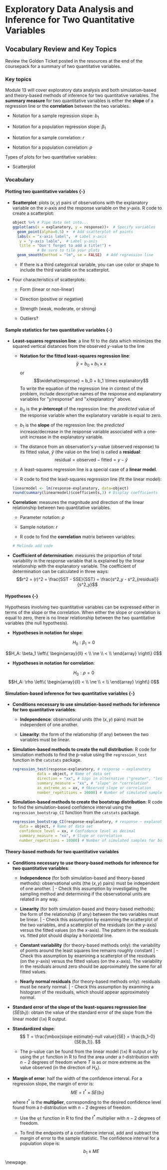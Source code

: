 # Exploratory Data Analysis and Inference for Two Quantitative Variables

## Vocabulary Review and Key Topics

Review the Golden Ticket posted in the resources at the end of the coursepack for a summary of two quantitative variables.

### Key topics

Module 13 will cover exploratory data analysis and both simulation-based and theory-based methods of inference for two quantitative variables. The **summary measure** for two quantitative variables is either the **slope** of a regression line or the **correlation** between the two variables.

* Notation for a sample regression slope: $b_1$

* Notation for a population regression slope: $\beta_1$

* Notation for a sample correlation: $r$

* Notation for a population correlation: $\rho$

Types of plots for two quantitative variables:

* Scatterplot

### Vocabulary

#### Plotting two quantitative variables {-}

* **Scatterplot**: plots $(x,y)$ pairs of observations with the explanatory variable on the $x$-axis and the response variable on the $y$-axis. R code to create a scatterplot:
    
    ``` r
    object %>% # Pipe data set into...
    ggplot(aes(x = explanatory, y = response))+  # Specify variables
      geom_point(alpha=0.5) +  # Add scatterplot of points
      labs(x = "x-axis label",  # Label x-axis
       y = "y-axis lable",  # Label y-axis
       title = "Don't forget to add a title!") + 
               # Be sure to tile your plots
      geom_smooth(method = "lm", se = FALSE)  # Add regression line
    ```

    * If there is a third categorical variable, you can use color or shape to include the third variable on the scatterplot.

* Four characteristics of scatterplots:

    - Form (linear or non-linear)
    
    - Direction (positive or negative)
    
    - Strength (weak, moderate, or strong)
    
    - Outliers?

#### Sample statistics for two quantitative variables {-}

* **Least-squares regression line**: a line fit to the data which minimizes the squared vertical distances from the observed $y$-value to the line

    * **Notation for the fitted least-squares regression line**:
    $$\hat{y} = b_0 + b_1 \times x$$
    or
    $$\widehat{response} = b_0 + b_1 \times explanatory$$
    To write the equation of the regression line in context of the problem, include descriptive names of the response and explanatory variables for "$y$/response" and "$x$/explanatory" above.

    * $b_0$ is the **$y$-intercept** of the regression line: the _predicted_ value of the response variable when the explanatory variable is equal to zero.
    
    * $b_1$ is the **slope** of the regression line: the _predicted_ increase/decrease in the response variable associated with a one-unit increase in the explanatory variable.

    * The distance from an observation's $y$-value (observed response) to its fitted value, $\hat{y}$ (the value on the line) is called a **residual**:
    $$ \text{residual} = \text{observed} - \text{fitted} = y - \hat{y}$$

    * A least-squares regression line is a special case of a **linear model**.

    * R code to find the least-squares regression line (fit the linear model):
    
    ``` r
    linearmodel <- lm(response~explanatory, data=object)
    round(summary(linearmodel)$coefficients,3) # Display coefficients
    ```

* **Correlation**: measures the magnitude and direction of the linear relationship between two quantitative variables.

    * Parameter notation: $\rho$
    
    * Sample notation: $r$
    
    * R code to find the **correlation** matrix between variables:
    
    ``` r
    # Melinda add code
    ```

* **Coefficient of determination**: measures the proportion of total variability in the response variable that is explained by the linear relationship with the explanatory variable. The coefficient of determination can be calculated in three ways:
$$r^2 = (r)^2 = \frac{SST - SSE}{SST} = \frac{s^2_y - s^2_{residual}}{s^2_y}$$

#### Hypotheses {-}

Hypotheses involving two quantitative variables can be expressed either in terms of the slope or the correlation. When either the slope or correlation is equal to zero, there is no linear relationship between the two quantitative variables (the null hypothesis).

* **Hypotheses in notation for slope**:

$$H_0: \beta_1 = 0$$

$$H_A: \beta_1 \left\{
\begin{array}{ll}
< \\
\ne \\
< \\
\end{array}
\right\}
0$$

* **Hypotheses in notation for correlation**:


$$H_0: \rho = 0$$
$$H_A: \rho \left\{
\begin{array}{ll}
< \\
\ne \\
< \\
\end{array}
\right\}
0$$

#### Simulation-based inference for two quantitative variables {-}

* **Conditions necessary to use simulation-based methods for inference for two quantitative variables**:

    * **Independence**: observational units (the $(x, y)$ pairs) must be independent of one another.
    
    * **Linearity**: the form of the relationship (if any) between the two variables must be linear.


* **Simulation-based methods to create the null distribution**: R code for simulation methods to find the p-value using the `regression_test` function in the `catstats` package.

    
    ``` r
    regression_test(response~explanatory, # response ~ explanatory
               data = object, # Name of data set
               direction = "xx", # Sign in alternative ("greater", "less", "two-sided")
               summary_measure = "xx", # "slope" or "correlation"
               as_extreme_as = xx, # Observed slope or correlation
               number_repetitions = 10000) # Number of simulated samples for null distribution
    ```

* **Simulation-based methods to create the bootstrap distribution**: R code to find the simulation-based confidence interval using the `regression_bootstrap_CI` function from the `catstats` package.

    
    ``` r
    regression_bootstrap_CI(response~explanatory, # response ~ explanatory
       data = object, # Name of data set
       confidence_level = xx, # Confidence level as decimal
       summary_measure = "xx", # Slope or correlation
       number_repetitions = 10000) # Number of simulated samples for bootstrap distribution
    ```

#### Theory-based methods for two quantitative variables

* **Conditions necessary to use theory-based methods for inference for two quantitative variables**:

    * **Independence** (for both simulation-based and theory-based methods): observational units (the $(x, y)$ pairs) must be independent of one another.
    |    - Check this assumption by investigating the sampling method and determining if the observational units are related in any way.
    
    * **Linearity** (for both simulation-based and theory-based methods): the form of the relationship (if any) between the two variables must be linear.
    |    - Check this assumption by examining the scatterplot of the two variables, and a scatterplot of the residuals (on the $y$-axis) versus the fitted values (on the $x$-axis). The pattern in the residuals vs. fitted plot should display a horizontal line.

    * **Constant variability** (for theory-based methods only): the variability of points around the least squares line remains roughly constant
    |    - Check this assumption by examining a scatterplot of the residuals (on the $y$-axis) versus the fitted values (on the $x$-axis). The variability in the residuals around zero should be approximately the same for all fitted values.

    * **Nearly normal residuals** (for theory-based methods only): residuals must be nearly normal.
    |   - Check this assumption by examining a histogram of the residuals, which should appear approximately normal.


* **Standard error of the slope of the least-squares regression line** ($SE(b_1)$): obtain the value of the standard error of the slope from the linear model (`lm`) R output.

* **Standardized slope**:
$$
T = \frac{\mbox{slope estimate}-null value}{SE} = \frac{b_1-0}{SE(b_1)}.
$$

    * The p-value can be found from the linear model (`lm`) R output or by using the `pt` function in R to find the area under a $t$-distribution with $n-2$ degrees of freedom where $T$ is as or more extreme as the value observed (in the direction of $H_A$).
 
* **Margin of error**: half the width of the confidence interval. For a regression slope, the margin of error is:
$$ME = t^* \times SE(b_1)$$
where $t^*$ is the **multiplier**, corresponding to the desired confidence level found from a $t$-distribution with $n-2$ degrees of freedom. 

    * Use the `qt` function in R to find the $t^*$ multiplier with $n-2$ degrees of freedom.

    * To find the endpoints of a confidence interval, add and subtract the margin of error to the sample statistic. The confidence interval for a population slope is:
    $$b_1 \pm ME$$


\newpage
